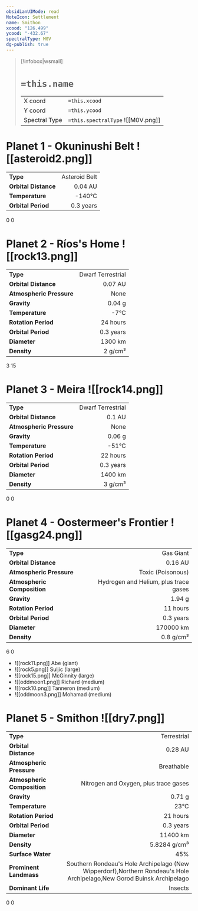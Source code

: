 ```yaml
---
obsidianUIMode: read
NoteIcon: Settlement
name: Smithon
xcood: "126.499"
ycood: "-432.67"
spectralType: M0V
dg-publish: true
---
```

> [!infobox|wsmall]
> # `=this.name`
> | | |
> | - | - |
> | X coord | `=this.xcood` |
> | Y coord| `=this.ycood` |
> | Spectral Type | `=this.spectralType` ![[M0V.png]] |

# Planet 1 - Okuninushi Belt ![[asteroid2.png]]
|                             |                           |
| --------------------------- | -------------------------:|
| **Type**                    |             Asteroid Belt |
| **Orbital Distance**        |   0.04 AU |
| **Temperature**             |    -140°C |
| **Orbital Period** | 0.3 years |



0
0



# Planet 2 - Ríos's Home ![[rock13.png]]
|                             |                           |
| --------------------------- | -------------------------:|
| **Type**                    |             Dwarf Terrestrial |
| **Orbital Distance**        |   0.07 AU |
| **Atmospheric Pressure**    |       None |
| **Gravity**                 |        0.04 g |
| **Temperature**             |    -7°C |
| **Rotation Period**         |  24 hours |
| **Orbital Period** | 0.3 years |
| **Diameter**                |      1300 km | 
| **Density**                 |    2 g/cm³ |



3
15



# Planet 3 - Meira ![[rock14.png]]
|                             |                           |
| --------------------------- | -------------------------:|
| **Type**                    |             Dwarf Terrestrial |
| **Orbital Distance**        |   0.1 AU |
| **Atmospheric Pressure**    |       None |
| **Gravity**                 |        0.06 g |
| **Temperature**             |    -51°C |
| **Rotation Period**         |  22 hours |
| **Orbital Period** | 0.3 years |
| **Diameter**                |      1400 km | 
| **Density**                 |    3 g/cm³ |



0
0



# Planet 4 - Oostermeer's Frontier ![[gasg24.png]]
|                             |                           |
| --------------------------- | -------------------------:|
| **Type**                    |             Gas Giant |
| **Orbital Distance**        |   0.16 AU |
| **Atmospheric Pressure**    |       Toxic (Poisonous) |
| **Atmospheric Composition** |      Hydrogen and Helium, plus trace gases |
| **Gravity**                 |        1.94 g |
| **Rotation Period**         |  11 hours |
| **Orbital Period** | 0.3 years |
| **Diameter**                |      170000 km | 
| **Density**                 |    0.8 g/cm³ |



6
0

- ![[rock11.png]] Abe (giant)
- ![[rock5.png]] Suljic (large)
- ![[rock15.png]] McGinnity (large)
- ![[oddmoon1.png]] Richard (medium)
- ![[rock10.png]] Tanneron (medium)
- ![[oddmoon3.png]] Mohamad (medium)


# Planet 5 - Smithon ![[dry7.png]]
|                             |                           |
| --------------------------- | -------------------------:|
| **Type**                    |             Terrestrial |
| **Orbital Distance**        |   0.28 AU |
| **Atmospheric Pressure**    |       Breathable |
| **Atmospheric Composition** |      Nitrogen and Oxygen, plus trace gases |
| **Gravity**                 |        0.71 g |
| **Temperature**             |    23°C |
| **Rotation Period**         |  21 hours |
| **Orbital Period** | 0.3 years |
| **Diameter**                |      11400 km | 
| **Density**                 |    5.8284 g/cm³ |
| **Surface Water**           |           45% | 
| **Prominent Landmass**      |         Southern Rondeau's Hole Archipelago (New Wipperdorf),Northern Rondeau's Hole Archipelago,New Gorod Buinsk Archipelago | 
| **Dominant Life**           |         Insects |



0
0



